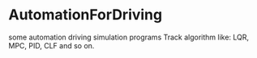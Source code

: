 # AutomationForDriving #
some automation driving simulation programs
Track algorithm like: LQR, MPC, PID, CLF and so on.
